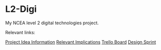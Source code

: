 # L2-Digi
My NCEA level 2 digital technologies project.

Relevant links:

[Project Idea Information](https://docs.google.com/document/d/1K7mzN2V_woHpXETggolR5kqZH9aU7nC9yibchVmiZt0/edit?tab=t.0)
[Relevant Implications](https://docs.google.com/presentation/d/1xF2lgSD9ZFntUThT4_BKAVFM2u2P_-xpAXEkD3AEqeE/edit#slide=id.p)
[Trello Board](https://trello.com/b/RA8jkq9B/level-2-digi-project)
[Design Sprint](https://docs.google.com/document/d/1aqRSnieb-PdSE_dDXkIPuY7-3dEsz39P7rURMzAmo3c/edit?tab=t.0#heading=h.9faeu2syncva)
